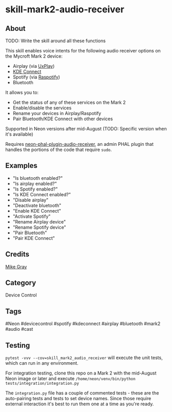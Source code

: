 # skill-mark2-audio-receiver

## About

TODO: Write the skill around all these functions

This skill enables voice intents for the following audio receiver options on the Mycroft Mark 2 device:

- Airplay (via [UxPlay](https://github.com/FDH2/UxPlay))
- [KDE Connect](https://kdeconnect.kde.org/)
- Spotify (via [Raspotify](https://dtcooper.github.io/raspotify/))
- Bluetooth

It allows you to:

- Get the status of any of these services on the Mark 2
- Enable/disable the services
- Rename your devices in Airplay/Raspotify
- Pair Bluetooth/KDE Connect with other devices

Supported in Neon versions after mid-August (TODO: Specific version when it's available)

Requires [neon-phal-plugin-audio-receiver](), an admin PHAL plugin that handles the portions of the code that require `sudo`.

## Examples

- "Is bluetooth enabled?"
- "Is airplay enabled?"
- "Is Spotify enabled?"
- "Is KDE Connect enabled?"
- "Disable airplay"
- "Deactivate bluetooth"
- "Enable KDE Connect"
- "Activate Spotify"
- "Rename Airplay device"
- "Rename Spotify device"
- "Pair Bluetooth"
- "Pair KDE Connect"

## Credits

[Mike Gray](@mikejgray)

## Category

Device Control

## Tags

#Neon #devicecontrol #spotify #kdeconnect #airplay #bluetooth #mark2 #audio #cast

## Testing

`pytest -vvv --cov=skill_mark2_audio_receiver` will execute the unit tests, which can run in any environment.

For integration testing, clone this repo on a Mark 2 with the mid-August Neon image or later and execute `/home/neon/venv/bin/python tests/integration/integration.py`

The `integration.py` file has a couple of commented tests - these are the auto-pairing tests and tests to set device names. Since those require external interaction it's best to run them one at a time as you're ready.
